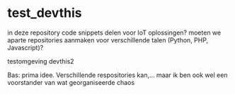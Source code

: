 test_devthis
============
in deze repository code snippets delen voor IoT oplossingen?
moeten we aparte repositories aanmaken voor verschillende talen (Python, PHP, Javascript)?

testomgeving devthis2

Bas: prima idee. Verschillende respositories kan,… maar ik ben ook wel een voorstander van wat georganiseerde chaos
